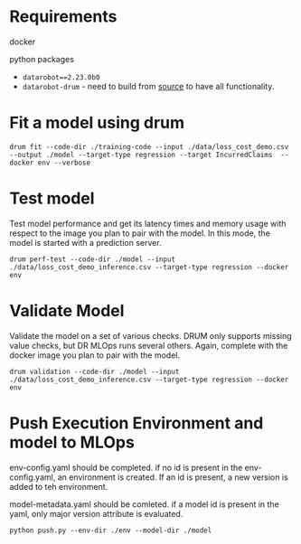 
# Requirements

docker

python packages
* `datarobot==2.23.0b0`
* `datarobot-drum` - need to build from [source](https://github.com/datarobot/datarobot-user-models) to have all functionality.

# Fit a model using drum

`drum fit --code-dir ./training-code --input ./data/loss_cost_demo.csv --output ./model --target-type regression --target IncurredClaims  --docker env --verbose`

# Test model

Test model performance and get its latency times and memory usage with respect to the image you plan to pair with the model.  In this mode, the model is started with a prediction server. 

`drum perf-test --code-dir ./model --input ./data/loss_cost_demo_inference.csv --target-type regression --docker env`

# Validate Model

Validate the model on a set of various checks. DRUM only supports missing value checks, but DR MLOps runs several others.  Again, complete with the docker image you plan to pair with the model.  

`drum validation --code-dir ./model --input ./data/loss_cost_demo_inference.csv --target-type regression --docker env`

# Push Execution Environment and model to MLOps

env-config.yaml should be completed.  if no id is present in the env-config.yaml, an environment is created.  If an id is present, a new version is added to teh environment.   

model-metadata.yaml should be comleted.  if a model id is present in the yaml, only major version attribute is evaluated.  

`python push.py --env-dir ./env --model-dir ./model`
